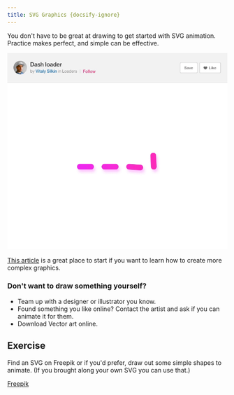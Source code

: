 ```yaml
---
title: SVG Graphics {docsify-ignore}
---
```


You don't have to be great at drawing to get started with SVG animation. Practice makes perfect, and simple can be effective.

![simple loader](/_media/loader.gif)

[This article](https://www.smashingmagazine.com/2018/07/flat-vector-illustration-affinity-designer/#top) is a great place to start if you want to learn how to create more complex graphics.

### Don't want to draw something yourself?

* Team up with a designer or illustrator you know.
* Found something you like online? Contact the artist and ask if you can animate it for them.
* Download Vector art online.

## Exercise

Find an SVG on Freepik or if you'd prefer, draw out some simple shapes to animate.
(If you brought along your own SVG you can use that.)

[Freepik](https://www.freepik.com/)

